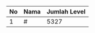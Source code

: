 | No | Nama            | Jumlah Level |
|----|-----------------|--------------|
| 1  | #    |    5327        |
